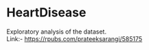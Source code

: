 # HeartDisease

Exploratory analysis of the dataset.  
Link:- https://rpubs.com/prateeksarangi/585175
